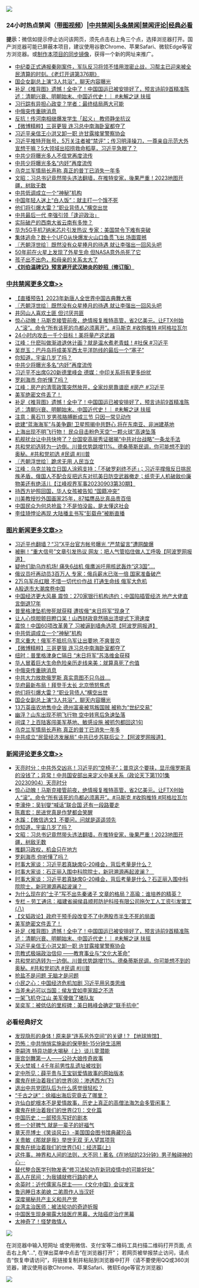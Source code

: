 ![](https://raw.githubusercontent.com/jsvpn/jsproxy/dev/64photo/fqnews-qr.jpg)

<div id="tt">
<h3>24小时热点禁闻（<a href="https://391091.xyz" target="_blank">带图视频</a>）|<a href="#%E4%B8%AD%E5%85%B1%E7%A6%81%E9%97%BB%E6%9B%B4%E5%A4%9A%E6%96%87%E7%AB%A0">中共禁闻</a>|<a href="#%E5%9B%BE%E7%89%87%E6%96%B0%E9%97%BB%E6%9B%B4%E5%A4%9A%E6%96%87%E7%AB%A0">头条禁闻</a>|<a href="#%E6%96%B0%E9%97%BB%E8%AF%84%E8%AE%BA%E6%9B%B4%E5%A4%9A%E6%96%87%E7%AB%A0">禁闻评论|<a href="#%E5%BF%85%E7%9C%8B%E7%BB%8F%E5%85%B8%E5%A5%BD%E6%96%87">经典必看</a></h3>
<div><b>提示：</b>微信如提示停止访问该网页，须先点击右上角三个点，选择浏览器打开。国产浏览器可能已屏蔽本项目，建议使用谷歌Chrome、苹果Safari、微软Edge等官方浏览器。或<a href="%E5%88%B6%E4%BD%9Cgit%E7%A6%81%E9%97%BB%E9%95%9C%E5%83%8F.md">制作本项目的同步镜像</a>，获得一个新的网址来推广。</div>
<ul>

<li><a href="/sohnews/20230905/1929386.md">中纪委正式通报秦刚案件，军队反习将领不惜用泄密止战，习帮主已迎来被全民清算的时刻。《老灯开讲第376期》</a></li>
<li><a href="/topimagenews/20230905/1929441.md">国企女副总上演“3人共浴”，聊天内容曝光</a></li>
<li><a href="/comments/20230904/1929302.md">补足《推背图》遗憾！全中了！中国国运已被安排好了，预言诗前9首精准陈述：清朝兴衰、明朝始末、中国近代史！｜ #未解之谜 扶摇</a></li>
<li><a href="/baitai/20230904/1929309.md">习行踪有异担心政变？学者：最终结局两大可能</a></li>
<li><a href="/topimagenews/20230905/1929477.md">中俄突传重磅消息</a></li>
<li><a href="/baitai/20230904/1929320.md">反抗！传河南相继爆发学生「起义」 教师静坐抗议</a></li>
<li><a href="/topimagenews/20230905/1929533.md">【微博精粹】三哥更狠 连习总中南海卧室都夺了</a></li>
<li><a href="/comments/20230904/1929257.md">习近平亲信王小洪又卸一职 许甘露接掌警察协会</a></li>
<li><a href="/sohnews/20230905/1929438.md">习近平推特开账号，5万关注者被“禁评”；传习明泽操刀，一尊亲自示范大外宣想干嘛？5大领域出招捞救命稻草，习近平急眼了？</a></li>
<li><a href="/ccpdope/20230904/1929321.md">中共少将曝光多人不信党再度流传</a></li>
<li><a href="/cbnews/20230905/1929398.md">中共少将曝光多名“内奸”再度流传</a></li>
<li><a href="/topimagenews/20230905/1929361.md">乌克兰军情局长声称 真正的普丁已消失一年多</a></li>
<li><a href="/comments/20230905/1929462.md">文昭：习总书记竟然带头违法翻墙，在推特安家，後果严重！2023地图开疆，树敌无数</a></li>
<li><a href="/topimagenews/20230905/1929535.md">中共低调成立一个“神秘”机构</a></li>
<li><a href="/cnnews/20230904/1929260.md">中国年轻人迷上“白人饭”：就主打一个饿不死</a></li>
<li><a href="/topimagenews/20230905/1929448.md">他们将引爆大雷？“职业背债人”横空出世</a></li>
<li><a href="/ccpdope/20230904/1929285.md">中共最后一代 李强引领「逢迎政治」</a></li>
<li><a href="/cnnews/20230905/1929490.md">实际破产的西南大省云南有多惨？</a></li>
<li><a href="/headline/20230905/1929356.md">华为5G手机7纳米芯片引发热议 专家：美国禁令下难有突破</a></li>
<li><a href="/baitai/20230905/1929385.md">集体逃命？数十个UFO从快爆发火山口鱼贯飞出 场面震撼</a></li>
<li><a href="/cbnews/20230905/1929574.md">〖兲朝浮世绘〗既然没有众星捧月的待遇 就让李强出一回风头吧</a></li>
<li><a href="/baitai/20230904/1929275.md">50年前在火星上发现了外星生命 但NASA意外杀死了它</a></li>
<li><a href="/cnnews/20230904/1929261.md">孩子出不出色，和母亲的关系太大了</a></li>
<li><b><a href="/comments/20200207/1272816.md" target="_blank">《刘伯温碑记》预言避开武汉肺炎的妙招（修订版）</a></b></li>
</ul>
</div>

<div class="catlist">
<h3><a href="/cbnews/" target="_blank">中共禁闻</a><span><a href="/cbnews/" target="_blank" rel="nofollow">更多文章>></a></span></h3>
<ul>
<li><a href="/cbnews/20230905/1929621.md" target="_blank">【直播预告】2023年新唐人全世界中国古典舞大赛</a></li>
<li><a href="/cbnews/20230905/1929574.md" target="_blank">〖兲朝浮世绘〗既然没有众星捧月的待遇 就让李强出一回风头吧</a></li>
<li><a href="/cbnews/20230905/1929558.md" target="_blank">井冈山人喜欢土匪 但讨厌共匪</a></li>
<li><a href="/comments/20230905/1929531.md" target="_blank">惊心动魄！马斯克接管前夜，绝情报复推特高管，省2亿美元。让FTX创始人“滚”。命令“所有该死的鸟都必须离开”。#马斯克 #收购推特 #阿格拉瓦尔</a></li>
<li><a href="/cbnews/20230905/1929516.md" target="_blank">24小时内攻击一千个目标！美将量产这武器</a></li>
<li><a href="/cbnews/20230905/1929515.md" target="_blank">江峰：什麽叫做渐进退休计画？就是温水煮老青蛙！#社保 #习近平</a></li>
<li><a href="/cbnews/20230905/1929479.md" target="_blank">吴崑玉：巴丹岛将成美军西太平洋防线的最后一个“塞子”</a></li>
<li><a href="/comments/20230905/1929467.md" target="_blank">你知道，宇宙几岁了吗？</a></li>
<li><a href="/cbnews/20230905/1929398.md" target="_blank">中共少将曝光多名“内奸”再度流传</a></li>
<li><a href="/cbnews/20230905/1929377.md" target="_blank">习近平不出席G20新德里峰会 德媒：中印关系将有更多纷扰</a></li>
<li><a href="/comments/20230905/1929363.md" target="_blank">罗刹海市 你听懂了吗？</a></li>
<li><a href="/cbnews/20230905/1929360.md" target="_blank">江峰：房产的清零政策突然放开，全家炒房靠谱麽 #房产 #习近平</a></li>
<li><a href="/comments/20230904/1929303.md" target="_blank">美军绝密文件丢了！</a></li>
<li><a href="/comments/20230904/1929302.md" target="_blank">补足《推背图》遗憾！全中了！中国国运已被安排好了，预言诗前9首精准陈述：清朝兴衰、明朝始末、中国近代史！｜ #未解之谜 扶摇</a></li>
<li><a href="/cbnews/20230904/1929249.md" target="_blank">注意：黄石11 岁男孩胳膊断成三节 只因一常见动作</a></li>
<li><a href="/cbnews/20230904/1929241.md" target="_blank">欲建“蓝海海军”与美争霸! 卫星照揭中共野心 将在东南亚、非洲建基地</a></li>
<li><a href="/cbnews/20230904/1929240.md" target="_blank">上海出现不明飞行物！ 民众目击粉色天空“一颗火球”高速坠落</a></li>
<li><a href="/cbnews/20230904/1929232.md" target="_blank">机舰扰台让中共快垮了？台国安高层秀证据揭“中共对台战略”一条龙手法</a></li>
<li><a href="/comments/20230904/1929210.md" target="_blank">共和党初选转为一边倒。川普优势跳增11%。德桑蒂斯民调，你可能想不到的奥秘。#共和党初选 #民调 #川普</a></li>
<li><a href="/cbnews/20230904/1929156.md" target="_blank">〖兲朝浮世绘〗跪求无用 人民当立</a></li>
<li><a href="/cbnews/20230904/1929144.md" target="_blank">江峰：乌克兰独立日国人涂鸦支持：「不破罗刹终不还」；习近平撑俄反日挑民族矛盾，俄国人不配合反把远东对抗美日防空武器撤走；纸壳无人机破敌价廉物美还有绝活儿【江峰视界军事20230903第30期】</a></li>
<li><a href="/cbnews/20230904/1929102.md" target="_blank">持西方护照回国，华人女孩被告知 “国籍冲突”</a></li>
<li><a href="/cbnews/20230904/1929101.md" target="_blank">川美教授抄外国画家25年，87幅赝品比真品贵百倍</a></li>
<li><a href="/cbnews/20230904/1929076.md" target="_blank">中国民众为何总抢盐？不是怕没盐，是太懂这社会</a></li>
<li><a href="/cbnews/20230904/1929015.md" target="_blank">李佳琦悖论再现 大陆播主书写“彭载舟”被断直播</a></li>

</ul>
</div>
<div class="catlist">
<h3><a href="/topimagenews/" target="_blank">图片新闻</a><span><a href="/topimagenews/" target="_blank" rel="nofollow">更多文章>></a></span></h3>
<ul>
<li><a href="/topimagenews/20230905/1929659.md" target="_blank">习近平也翻墙？“习”X平台官方帐号曝光 “严禁留言”遭网酸爆</a></li>
<li><a href="/topimagenews/20230905/1929624.md" target="_blank">被删！“重大信号”文章引发热议 网友：把人气管掐住做人工呼吸【阿波罗网报道】</a></li>
<li><a href="/topimagenews/20230905/1929608.md" target="_blank">疑他们助乌炸机场! 痛失6战机 俄鹰派吁用核武轰炸“这3国”&#8230;.</a></li>
<li><a href="/topimagenews/20230905/1929607.md" target="_blank">俄议员吁再动员3百万人 专家：俄兵薪水已涨一倍 国家准备破产</a></li>
<li><a href="/topimagenews/20230905/1929606.md" target="_blank">2万乌军杀红眼 不惜一切代价作战 打通生命线 俄军大危机</a></li>
<li><a href="/topimagenews/20230905/1929592.md" target="_blank">A股退市大潮席卷中国</a></li>
<li><a href="/topimagenews/20230905/1929575.md" target="_blank">中国经济更大风暴 震惊：270家银行机构违约；中国陷插管经济 地产大佬直言倒退17年</a></li>
<li><a href="/topimagenews/20230905/1929555.md" target="_blank">普里格津坠机惨死就获释 遭拔俄“末日将军”现身了</a></li>
<li><a href="/topimagenews/20230905/1929554.md" target="_blank">让人心惊胆颤目瞪口呆！山西财政竟然搞出溃堤式下滑速度</a></li>
<li><a href="/topimagenews/20230905/1929553.md" target="_blank">震惊！中国60项改革黄了 习被逼到墙角选项【阿波罗网报道】</a></li>
<li><a href="/topimagenews/20230905/1929535.md" target="_blank">中共低调成立一个“神秘”机构</a></li>
<li><a href="/topimagenews/20230905/1929534.md" target="_blank">意义重大！俄军不抵抗乌军让出要地 不爽普京</a></li>
<li><a href="/topimagenews/20230905/1929533.md" target="_blank">【微博精粹】三哥更狠 连习总中南海卧室都夺了</a></li>
<li><a href="/topimagenews/20230905/1929497.md" target="_blank">纽时：普里格津身亡隔日 “末日将军”苏洛维金获释</a></li>
<li><a href="/topimagenews/20230905/1929478.md" target="_blank">华人冒着巨大生命危险亲历走线来美：就算真死了也值</a></li>
<li><a href="/topimagenews/20230905/1929477.md" target="_blank">中俄突传重磅消息</a></li>
<li><a href="/topimagenews/20230905/1929470.md" target="_blank">中共大力放款俄罗斯 真实意图不只乌战….</a></li>
<li><a href="/topimagenews/20230905/1929463.md" target="_blank">华府最新布局！拜登手太长 北京愤怒焦虑</a></li>
<li><a href="/topimagenews/20230905/1929448.md" target="_blank">他们将引爆大雷？“职业背债人”横空出世</a></li>
<li><a href="/topimagenews/20230905/1929441.md" target="_blank">国企女副总上演“3人共浴”，聊天内容曝光</a></li>
<li><a href="/topimagenews/20230905/1929399.md" target="_blank">13万英亩农地售中企 德州富豪被骂叛国贼 被称为“世纪交易”</a></li>
<li><a href="/topimagenews/20230905/1929376.md" target="_blank">幽浮？山东出现不明飞行物 空中转弯后急速坠落</a></li>
<li><a href="/topimagenews/20230905/1929362.md" target="_blank">间谍？上百陆客闯美军基地、敏感设施 被抓包都回这1句</a></li>
<li><a href="/topimagenews/20230905/1929361.md" target="_blank">乌克兰军情局长声称 真正的普丁已消失一年多</a></li>
<li><a href="/topimagenews/20230904/1929248.md" target="_blank">中共成立“民营经济发展局” 中共已步苏联后尘？【阿波罗网报道】</a></li>

</ul>
</div>
<div class="catlist">
<h3><a href="/comments/" target="_blank">新闻评论</a><span><a href="/comments/" target="_blank" rel="nofollow">更多文章>></a></span></h3>
<ul>
<li><a href="/comments/20230905/1929532.md" target="_blank">天亮时分：中共外交凶兆！习近平的“空椅子”；普京这个要挟，显示俄罗斯真的没钱了；异常！中共国安部出来定义中美关系（政论天下第1101集 20230904）天亮时分</a></li>
<li><a href="/comments/20230905/1929531.md" target="_blank">惊心动魄！马斯克接管前夜，绝情报复推特高管，省2亿美元。让FTX创始人“滚”。命令“所有该死的鸟都必须离开”。#马斯克 #收购推特 #阿格拉瓦尔</a></li>
<li><a href="/comments/20230905/1929504.md" target="_blank">李濠仲：吴钊燮“喊话”联合国 还有一段路要走</a></li>
<li><a href="/comments/20230905/1929503.md" target="_blank">陈嘉宏：民进党真是作梦都会笑醒</a></li>
<li><a href="/comments/20230905/1929480.md" target="_blank">木蹊：【微信选文】不要问，问就是遥遥领先</a></li>
<li><a href="/comments/20230905/1929467.md" target="_blank">你知道，宇宙几岁了吗？</a></li>
<li><a href="/comments/20230905/1929462.md" target="_blank">文昭：习总书记竟然带头违法翻墙，在推特安家，後果严重！2023地图开疆，树敌无数</a></li>
<li><a href="/comments/20230905/1929424.md" target="_blank">推翻习政权，机会只在地方</a></li>
<li><a href="/comments/20230905/1929363.md" target="_blank">罗刹海市 你听懂了吗？</a></li>
<li><a href="/comments/20230905/1929358.md" target="_blank">时事大家谈：习近平若真缺席G-20峰会，背后考量是什么？</a></li>
<li><a href="/comments/20230904/1929350.md" target="_blank">时事大家谈：石正丽入围中科院院士，新冠溯源再起波澜？&#160;&#160;&#160;</a></li>
<li><a href="/comments/20230904/1929349.md" target="_blank">时事大家谈：习近平若真缺席G-20峰会，背后考量是什么？石正丽入围中科院院士，新冠溯源再起波澜？&#160;&#160;&#160;</a></li>
<li><a href="/comments/20230904/1929335.md" target="_blank">为什么现在的“士子”写不出先秦诸子 文章的格局？高瑜：谁培养的精英？</a></li>
<li><a href="/comments/20230904/1929333.md" target="_blank">专栏 &#8211; 劳工通讯：福建省闽侯县顺邦防护科技有限公司拖欠工人工资引发罢工 (八)</a></li>
<li><a href="/comments/20230904/1929306.md" target="_blank">【文韬政论】政府干预手段改变不了中港股市半生不死的局面</a></li>
<li><a href="/comments/20230904/1929303.md" target="_blank">美军绝密文件丢了！</a></li>
<li><a href="/comments/20230904/1929302.md" target="_blank">补足《推背图》遗憾！全中了！中国国运已被安排好了，预言诗前9首精准陈述：清朝兴衰、明朝始末、中国近代史！｜ #未解之谜 扶摇</a></li>
<li><a href="/comments/20230904/1929257.md" target="_blank">习近平亲信王小洪又卸一职 许甘露接掌警察协会</a></li>
<li><a href="/comments/20230904/1929245.md" target="_blank">宗教式极端政治信仰 ——教育事业与“文化大革命”</a></li>
<li><a href="/comments/20230904/1929210.md" target="_blank">共和党初选转为一边倒。川普优势跳增11%。德桑蒂斯民调，你可能想不到的奥秘。#共和党初选 #民调 #川普</a></li>
<li><a href="/comments/20230904/1929122.md" target="_blank">抢盐不是问题 无脑才是问题</a></li>
<li><a href="/comments/20230904/1929121.md" target="_blank">小民之心：中国经济危机加剧 习近平用另类思维</a></li>
<li><a href="/comments/20230904/1929120.md" target="_blank">当差未必可以当国：侯友宜如李家超之不济</a></li>
<li><a href="/comments/20230904/1929108.md" target="_blank">一架飞机夺江山 美军傻做了猪队友</a></li>
<li><a href="/comments/20230904/1929107.md" target="_blank">吴奕军：被低估的里程碑：美日韩峰会确定“联手抗中”</a></li>

</ul>
</div>

<div class="catlist">
<h3>必看经典好文</h3>
<ul>
<li><a href="/bannedvideo/20220611/1744386.md" target="_blank">发现隐形的身体 ! 原来是“连系另外空间”的关键 ! ? 【地球旅馆】</a></li>
<li><a href="/baitai/20200711/1359005.md" target="_blank">恐怖：中共悄悄实施新的保甲制-15分钟生活圈</a></li>
<li><a href="/tculture/xiulian/20160303/508934.md" target="_blank">李嗣涔 特异功能大揭秘（上）谈儿童潜能</a></li>
<li><a href="/comments/20220902/1779609.md" target="_blank">唐宫剑舞第一人——公孙大娘传奇故事</a></li>
<li><a href="/ccpdope/20181219/1049286.md" target="_blank">天火焚城！4千年前男性乱遗址被找到</a></li>
<li><a href="/comments/20200616/1345658.md" target="_blank">定中所见：薛平贵与王宝钏爱情故事的原始版本</a></li>
<li><a href="/topimagenews/20180527/948714.md" target="_blank">魔鬼在统治着我们的世界(8)：渗透西方(下)</a></li>
<li><a href="/comments/20220806/1768236.md" target="_blank">退出中共党团队后为什么感觉很轻松？</a></li>
<li><a href="/lifebaike/20210704/1580186.md" target="_blank">“千古之谜”：徐福出海后究竟去了哪里？</a></li>
<li><a href="/cnnews/20180504/937198.md" target="_blank">许仙白蛇根本不是爱情故事，历史上真正的高僧法海怎会多管闲事？</a></li>
<li><a href="/comments/20180802/980476.md" target="_blank">魔鬼在统治着我们的世界(21)：文化篇</a></li>
<li><a href="/comments/20220910/1782931.md" target="_blank">中国历史：一部预先写好的剧本</a></li>
<li><a href="/funmedia/20200713/1359909.md" target="_blank">修一个好脾气 就是一辈子的好福气</a></li>
<li><a href="/comments/20220925/1789151.md" target="_blank">章天亮博士《笑谈风云》-美国国会图书馆典藏珍品</a></li>
<li><a href="/topimagenews/20170331/738673.md" target="_blank">关贵敏《那就是我》举世无双 无人望其项背</a></li>
<li><a href="/topimagenews/20180605/953415.md" target="_blank">魔鬼在统治着我们的世界(14)：经济篇(上)</a></li>
<li><a href="/comments/20220722/1761738.md" target="_blank">这件事，神界和人间的法则，大不同！著名《在地狱的23分钟》男子触碰神的心⋯</a></li>
<li><a href="/comments/20210720/1518906.md" target="_blank">替代整合医学刊物发表“修习法轮功在新冠疫情中的可能好处”</a></li>
<li><a href="/tculture/20121023/72121.md" target="_blank">高人在民间：为我铺就修行路的老人</a></li>
<li><a href="/comments/20230502/1879311.md" target="_blank">余英时：近代儒家与民主——《文化中国》会议发言</a></li>
<li><a href="/comments/20220408/1716379.md" target="_blank">鲁迅睡日本弟媳 二弟周作人当汉奸</a></li>
<li><a href="/cbnews/20210731/1597512.md" target="_blank">深度揭秘共产主义和共产党</a></li>
<li><a href="/comments/20200801/1373219.md" target="_blank">台湾主治医师：被法轮功的奇迹折服</a></li>
<li><a href="/comments/20230815/1920336.md" target="_blank">中国医生现身揭露大陆医疗黑幕，大陆癌症治疗黑幕</a></li>
<li><a href="/ccpdope/20200907/1392129.md" target="_blank">太神奇了！怪梦救情人</a></li>

</ul>
</div>

![](https://raw.githubusercontent.com/jsvpn/jsproxy/dev/64photo/fqnews-qr.jpg)

在浏览器中输入短网址 或使用微信、支付宝等二维码工具扫描二维码打开页面, 点击右上角"...", 在弹出菜单中点击“在浏览器打开”； 若网页被举报禁止访问，请点击“恢复申请访问”，将链接复制并粘贴到浏览器中打开（请不要使用QQ或360浏览器，建议使用谷歌Chrome、苹果Safari、微软Edge等官方浏览器）

![](https://raw.githubusercontent.com/jsvpn/jsproxy/dev/64photo/wx.jpg)